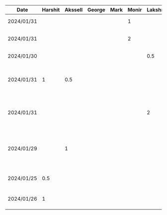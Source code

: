 | Date       | Harshit | Akssell | George | Mark | Monir | Lakshmi | Task                  |
| ---------- | ------- | ------- | ------ | ---- | ----- | ------- | --------------------- |
| 2024/01/31 |         |         |        |      | 1     |         | D1 - Introduction     |
| 2024/01/31 |         |         |        |      | 2     |         | D1 - Proposal Details |
| 2024/01/30 |         |         |        |      |       |   0.5   | D1 - User scenario 1&2 |
| 2024/01/31 |    1    |   0.5   |        |      |       |         | D1 - Sequence diagram for user scenario 1 |
| 2024/01/31 |         |         |        |      |       |   2     | D1 - Sequence diagram for user scenario 3 |
| 2024/01/29 |         |    1    |        |      |       |         | D1 - Human values, stakeholders, and population of users |
| 2024/01/25 |   0.5   |         |        |      |       |         | D1 - Functional Properties |
| 2024/01/26 |    1    |         |        |      |       |         | D1 - Non-functional Properties |
